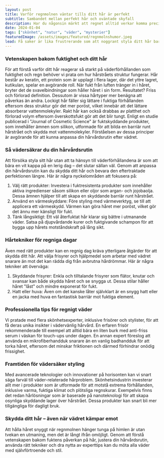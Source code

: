 ```yaml
---
layout: post
title: Varför regnmolnen väntar tills ditt hår är perfekt
subtitle: Sambandet mellan perfekt hår och oväntade skyfall
description: Har du någonsin märkt att regnet alltid verkar komma precis efter att du fixat håret? Är det bara dålig tajming, eller har regnmolnen en egen humor? I detta inlägg utforskar vi den frustrerande (och lite komiska) kopplingen mellan perfekt styling och oväntade skyfall.
date: 2024-01-04
tags: ["skönhet", "natur", "väder", "mysterier"]
featuredImage: /assets/images/featured/regnmolnshumor.jpeg
lead: Få saker är lika frustrerande som att noggrant styla ditt hår bara för att se det förstöras av regn eller fukt. Det verkar nästan som om regnmolnen väntar på det ögonblick du lämnar hemmet efter att ha fixat ditt hår till perfektion. Men varför är det så svårt att få håret att hålla sig snyggt i väder som inte samarbetar? Och vad kan vi göra åt det? Den här artikeln dyker ner i vetenskapen bakom regniga hårkatastrofer och erbjuder lösningar som kan hjälpa dig att vinna kampen mot naturens krafter.
---
```


### Vetenskapen bakom fuktighet och ditt hår

För att förstå varför ditt hår reagerar så starkt på väderförhållanden som fuktighet och regn behöver vi prata om hur hårstråets struktur fungerar. Hår består av keratin, ett protein som är upplagt i flera lager, där det yttre lagret, kutikulan, spelar en avgörande roll. När fukt från luften tränger in i håret, bryter det de svavelbindningar som håller håret i sin form. Resultatet? Friss och förlorad definition. Dessutom är vissa hårtyper mer benägna att påverkas än andra. Lockigt hår fäller sig lättare i fuktiga förhållanden eftersom dess struktur gör det mer poröst, vilket innebär att det lättare absorberar vattenmolekyler. Rakt hår kan också drabbas av platthet och förlorad volym eftersom överskottsfukt gör att det blir tungt.
Enligt en studie publicerad i "Journal of Cosmetic Science" är fuktskyddande produkter, som innehåller ämnen som silikon, utformade för att bilda en barriär runt hårstrået och skydda mot vattenmolekyler. Förståelsen av dessa principer är avgörande för att kunna anpassa din hårvårdsrutin efter vädret.

### Så vädersäkrar du din hårvårdsrutin

Att försöka styla sitt hår utan att ta hänsyn till väderförhållandena är som att bära en vit kappa på en lerig dag – det slutar sällan väl. Genom att anpassa din hårvårdsrutin kan du skydda ditt hår och bevara den eftertraktade perfektionen längre. Här är några nyckelområden att fokusera på:

1. Välj rätt produkter: Investera i fuktresistenta produkter som innehåller aktiva ingredienser såsom silikon eller oljor som argan- och jojobaolja. Dessa ämnen hjälper till att skapa en skyddande barriär runt hårstrået.
2. Använd en värmeskyddare: Före styling med värmeverktyg, se till att applicera ett värmeskydd. Värmen kan göra håret mer poröst, vilket gör det ännu mer känsligt för fukt.
3. Tänk långsiktigt: Ett väl återfuktat hår klarar sig bättre i utmanande väder. Satsa på djupvårdande kurer och fuktgivande schampon för att bygga upp hårets motståndskraft på lång sikt.

### Hårtekniker för regniga dagar

Även med rätt produkter kan en regnig dag kräva ytterligare åtgärder för att skydda ditt hår. Att välja frisyrer och hjälpmedel som arbetar med vädret snarare än mot det kan rädda dig från avbrutna hårdrömmar. Här är några tekniker att överväga:

1. Skyddande frisyrer: Enkla och tilltalande frisyrer som flätor, knutar och svansar kan både skydda håret och se snygga ut. Dessa stilar håller håret "låst" och mindre exponerat för fukt.
2. Hatt eller huva: Även om det kanske låter självklart är en snygg hatt eller en jacka med huva en fantastisk barriär mot fuktiga element.

### Professionella tips för regnigt väder

Vi pratade med flera skönhetsexperter, inklusive frisörer och stylister, för att få deras unika insikter i vädervänlig hårvård. En erfaren frisör rekommenderade till exempel att alltid bära en liten burk med anti-friss serum i väskan för touch-ups under dagen. En annan expert föreslog att använda en mikrofiberhandduk snarare än en vanlig badhandduk för att torka håret, eftersom det minskar friktionen och därmed förhindrar onödig frissighet.

### Framtiden för vädersäker styling

Med avancerade teknologier och innovationer på horisonten kan vi snart säga farväl till väder-relaterade hårproblem. Skönhetsindustrin investerar allt mer i produkter som är utformade för att motstå extrema förhållanden, inklusive varma, fuktiga klimat och plötsliga regnskurar. Exempelvis finns det redan hårlösningar som är baserade på nanoteknologi för att skapa osynliga skyddande lager över hårstrået. Dessa produkter kan snart bli mer tillgängliga för dagligt bruk.

### Skydda ditt hår – även när vädret kämpar emot

Att hålla håret snyggt när regnmolnen hänger tunga på himlen är utan tvekan en utmaning, men det är långt ifrån omöjligt. Genom att förstå vetenskapen bakom fuktens påverkan på hår, justera din hårvårdsrutin, använda rätt tekniker och dra nytta av experttips kan du möta alla väder med självförtroende och stil.
